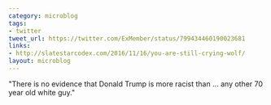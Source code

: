```yaml
---
category: microblog
tags:
- twitter
tweet_url: https://twitter.com/ExMember/status/799434460190023681
links:
- http://slatestarcodex.com/2016/11/16/you-are-still-crying-wolf/
layout: microblog
---
```

"There is no evidence that Donald Trump is more racist than … any other 70 year old white guy."
